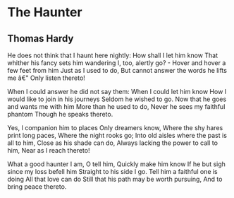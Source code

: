 # The Haunter
## Thomas Hardy
He does not think that I haunt here nightly:
How shall I let him know
That whither his fancy sets him wandering
I, too, alertly go? -
Hover and hover a few feet from him
Just as I used to do,
But cannot answer the words he lifts me â€"
Only listen thereto!

When I could answer he did not say them:
When I could let him know
How I would like to join in his journeys
Seldom he wished to go.
Now that he goes and wants me with him
More than he used to do,
Never he sees my faithful phantom
Though he speaks thereto.

Yes, I companion him to places
Only dreamers know,
Where the shy hares print long paces,
Where the night rooks go;
Into old aisles where the past is all to him,
Close as his shade can do,
Always lacking the power to call to him,
Near as I reach thereto!

What a good haunter I am, O tell him,
Quickly make him know
If he but sigh since my loss befell him
Straight to his side I go.
Tell him a faithful one is doing
All that love can do
Still that his path may be worth pursuing,
And to bring peace thereto.